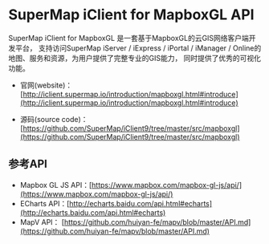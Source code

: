 # SuperMap iClient for MapboxGL API
SuperMap iClient for MapboxGL 是一套基于MapboxGL的云GIS网络客户端开发平台， 支持访问SuperMap iServer / iExpress / iPortal / iManager / Online的地图、服务和资源，为用户提供了完整专业的GIS能力， 同时提供了优秀的可视化功能。

*   官网(website)：[http://iclient.supermap.io/introduction/mapboxgl.html#introduce](http://iclient.supermap.io/introduction/mapboxgl.html#introduce)

*   源码(source code)：[https://github.com/SuperMap/iClient9/tree/master/src/mapboxgl](https://github.com/SuperMap/iClient9/tree/master/src/mapboxgl)

## 参考API

*   Mapbox GL JS API：[https://www.mapbox.com/mapbox-gl-js/api/](https://www.mapbox.com/mapbox-gl-js/api/)
*   ECharts API：[http://echarts.baidu.com/api.html#echarts](http://echarts.baidu.com/api.html#echarts)
*   MapV API：   [https://github.com/huiyan-fe/mapv/blob/master/API.md](https://github.com/huiyan-fe/mapv/blob/master/API.md)
